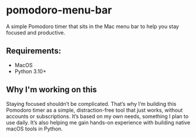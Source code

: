 # pomodoro-menu-bar
A simple Pomodoro timer that sits in the Mac menu bar to help you stay focused and productive.


## Requirements:
- MacOS
- Python 3.10+

## Why I'm working on this
Staying focused shouldn’t be complicated. That’s why I’m building this Pomodoro timer as a simple, distraction-free tool that just works, without accounts or subscriptions. It’s based on my own needs, something I plan to use daily. It’s also helping me gain hands-on experience with building native macOS tools in Python. 

